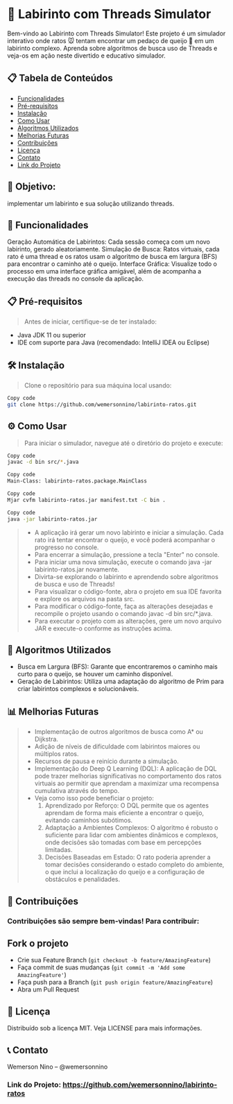 # 🌟 Labirinto com Threads Simulator 

Bem-vindo ao Labirinto com Threads Simulator! Este projeto é um simulador interativo onde ratos 🐭 tentam encontrar um pedaço de queijo 🧀 em um labirinto complexo. Aprenda sobre algoritmos de busca uso de Threads e veja-os em ação neste divertido e educativo simulador.

## 📋 Tabela de Conteúdos
- [Funcionalidades](#-funcionalidades)
- [Pré-requisitos](#-pré-requisitos)
- [Instalação](#️-instalação)
- [Como Usar](#️-como-usar)
- [Algoritmos Utilizados](#-algoritmos-utilizados)
- [Melhorias Futuras](#-melhorias-futuras)
- [Contribuições](#-contribuições)
- [Licença](#-licença)
- [Contato](#-contato)
- [Link do Projeto](#-link-do-projeto)

## 🎯 Objetivo: 
implementar um labirinto e sua solução utilizando threads.

## 🚀 Funcionalidades
Geração Automática de Labirintos: Cada sessão começa com um novo labirinto, gerado aleatoriamente.
Simulação de Busca: Ratos virtuais, cada rato é uma thread e os ratos usam o algoritmo de busca em largura (BFS) para encontrar o caminho até o queijo.
Interface Gráfica: Visualize todo o processo em uma interface gráfica amigável, além de acompanha a execução das threads no console da aplicação.
## 📋 Pré-requisitos
> Antes de iniciar, certifique-se de ter instalado:

- Java JDK 11 ou superior
- IDE com suporte para Java (recomendado: IntelliJ IDEA ou Eclipse)
## 🛠️ Instalação
> Clone o repositório para sua máquina local usando:

```bash
Copy code
git clone https://github.com/wemersonnino/labirinto-ratos.git
```
## ⚙️ Como Usar
> Para iniciar o simulador, navegue até o diretório do projeto e execute:

```bash
Copy code
javac -d bin src/*.java
```
```bash
Copy code
Main-Class: labirinto-ratos.package.MainClass
```
```bash
Copy code
Mjar cvfm labirinto-ratos.jar manifest.txt -C bin .
```
```bash
Copy code
java -jar labirinto-ratos.jar
``` 
> - A aplicação irá gerar um novo labirinto e iniciar a simulação. Cada rato irá tentar encontrar o queijo, e você poderá acompanhar o progresso no console.
> - Para encerrar a simulação, pressione a tecla "Enter" no console.
> - Para iniciar uma nova simulação, execute o comando java -jar labirinto-ratos.jar novamente.
> - Divirta-se explorando o labirinto e aprendendo sobre algoritmos de busca e uso de Threads!
> - Para visualizar o código-fonte, abra o projeto em sua IDE favorita e explore os arquivos na pasta src.
> - Para modificar o código-fonte, faça as alterações desejadas e recompile o projeto usando o comando javac -d bin src/*.java.
> - Para executar o projeto com as alterações, gere um novo arquivo JAR e execute-o conforme as instruções acima.

## 🧠 Algoritmos Utilizados
- Busca em Largura (BFS): Garante que encontraremos o caminho mais curto para o queijo, se houver um caminho disponível.
- Geração de Labirintos: Utiliza uma adaptação do algoritmo de Prim para criar labirintos complexos e solucionáveis.
## 📊 Melhorias Futuras
> - Implementação de outros algoritmos de busca como A* ou Dijkstra.
> - Adição de níveis de dificuldade com labirintos maiores ou múltiplos ratos.
> - Recursos de pausa e reinício durante a simulação.
> -  Implementação do Deep Q Learning (DQL): A aplicação de DQL pode trazer melhorias significativas no comportamento dos ratos virtuais ao permitir que aprendam a maximizar uma recompensa cumulativa através do tempo. 
> -  Veja como isso pode beneficiar o projeto:
>     1) Aprendizado por Reforço: O DQL permite que os agentes aprendam de forma mais eficiente a encontrar o queijo, evitando caminhos subótimos.
>     2) Adaptação a Ambientes Complexos: O algoritmo é robusto o suficiente para lidar com ambientes dinâmicos e complexos, onde decisões são tomadas com base em percepções limitadas.
>     3) Decisões Baseadas em Estado: O rato poderia aprender a tomar decisões considerando o estado completo do ambiente, o que inclui a localização do queijo e a configuração de obstáculos e penalidades.
## 🤝 Contribuições
### Contribuições são sempre bem-vindas! Para contribuir:

## Fork o projeto
- Crie sua Feature Branch (```git checkout -b feature/AmazingFeature```)
- Faça commit de suas mudanças (```git commit -m 'Add some AmazingFeature'```)
- Faça push para a Branch (```git push origin feature/AmazingFeature```)
- Abra um Pull Request
## 📝 Licença
Distribuído sob a licença MIT. Veja LICENSE para mais informações.

## 📞 Contato
Wemerson Nino – @wemersonnino

### Link do Projeto: https://github.com/wemersonnino/labirinto-ratos
